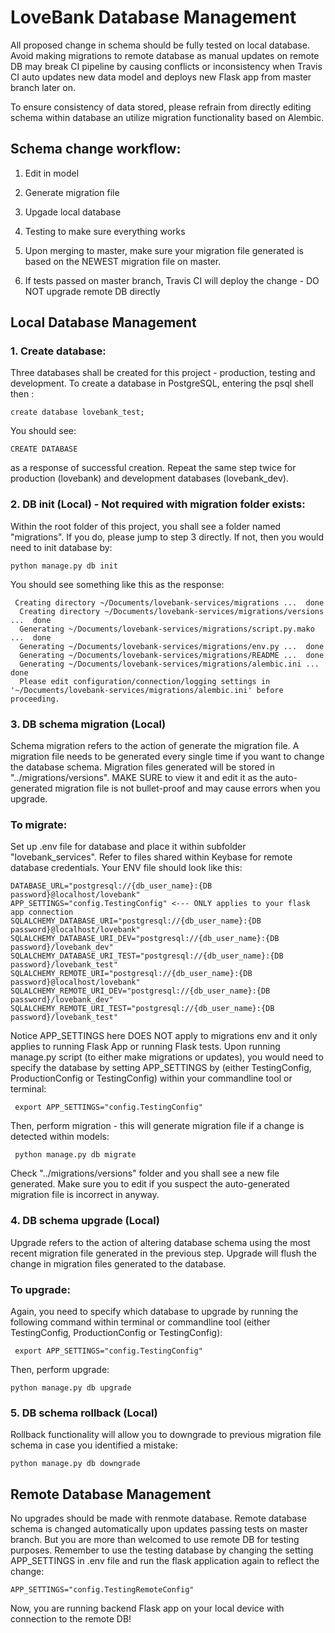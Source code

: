 
# LoveBank Database Management
All proposed change in schema should be fully tested on local database. Avoid making migrations to remote database as manual updates on remote DB may break CI pipeline 
by causing conflicts or inconsistency when Travis CI auto updates new data model and deploys new Flask app from master branch later on.


To ensure consistency of data stored, please refrain from directly editing schema within database an utilize migration functionality based on Alembic.
## Schema change workflow:
1. Edit in model


2. Generate migration file


3. Upgade local database


4. Testing to make sure everything works


5. Upon merging to master, make sure your migration file generated is based on the NEWEST migration file on master.


6. If tests passed on master branch, Travis CI will deploy the change - DO NOT upgrade remote DB directly


## Local Database Management

### 1. Create database:
Three databases shall be created for this project - production, testing and development. To create a database in PostgreSQL,
entering the psql shell then :
```
create database lovebank_test;
```
You should see:
```
CREATE DATABASE
``` 
as a response of successful creation. Repeat the same step twice for production (lovebank) and development databases (lovebank_dev).

### 2. DB init (Local) - Not required with migration folder exists:
Within the root folder of this project, you shall see a folder named "migrations". If you do, please jump to step 3 directly. If not, then you would need to init database by:
```
python manage.py db init
```
You should see something like this as the response:
```
 Creating directory ~/Documents/lovebank-services/migrations ...  done
  Creating directory ~/Documents/lovebank-services/migrations/versions ...  done
  Generating ~/Documents/lovebank-services/migrations/script.py.mako ...  done
  Generating ~/Documents/lovebank-services/migrations/env.py ...  done
  Generating ~/Documents/lovebank-services/migrations/README ...  done
  Generating ~/Documents/lovebank-services/migrations/alembic.ini ...  done
  Please edit configuration/connection/logging settings in '~/Documents/lovebank-services/migrations/alembic.ini' before proceeding.

```

### 3. DB schema migration (Local)
Schema migration refers to the action of generate the migration file. A migration file needs to be generated every single time if you want to change the database schema. Migration files generated will be stored in "../migrations/versions". MAKE SURE to view it and edit it as the auto-generated migration file is not bullet-proof and may cause errors when you upgrade. 

### To migrate:
Set up .env file for database and place it within subfolder "lovebank_services". Refer to files shared within Keybase for remote database credentials. Your ENV file should look like this:
```
DATABASE_URL="postgresql://{db_user_name}:{DB password}@localhost/lovebank"
APP_SETTINGS="config.TestingConfig" <--- ONLY applies to your flask app connection
SQLALCHEMY_DATABASE_URI="postgresql://{db_user_name}:{DB password}@localhost/lovebank"
SQLALCHEMY_DATABASE_URI_DEV="postgresql://{db_user_name}:{DB password}/lovebank_dev"
SQLALCHEMY_DATABASE_URI_TEST="postgresql://{db_user_name}:{DB password}/lovebank_test"
SQLALCHEMY_REMOTE_URI="postgresql://{db_user_name}:{DB password}@localhost/lovebank"
SQLALCHEMY_REMOTE_URI_DEV="postgresql://{db_user_name}:{DB password}/lovebank_dev"
SQLALCHEMY_REMOTE_URI_TEST="postgresql://{db_user_name}:{DB password}/lovebank_test"
```
Notice APP_SETTINGS here DOES NOT apply to migrations env and it only applies to running Flask App or running Flask tests. 
Upon running manage.py script (to either make migrations or updates), you would need to specify the database by setting APP_SETTINGS by (either TestingConfig, ProductionConfig or TestingConfig) within your commandline tool or terminal:
```
 export APP_SETTINGS="config.TestingConfig"
```
Then, perform migration - this will generate migration file if a change is detected within models:
```
 python manage.py db migrate
```
Check "../migrations/versions" folder and you shall see a new file generated. Make sure you to edit if you suspect the auto-generated migration file is incorrect in anyway.


### 4. DB schema upgrade (Local)
Upgrade refers to the action of altering database schema using the most recent migration file generated in the previous step. Upgrade will flush the change 
in migration files generated to the database. 

### To upgrade:
Again, you need to specify which database to upgrade by running the following command within terminal or commandline tool (either TestingConfig, ProductionConfig or TestingConfig):
```
 export APP_SETTINGS="config.TestingConfig"
```
Then, perform upgrade:
```
python manage.py db upgrade
```


### 5. DB schema rollback (Local)
Rollback functionality will allow you to downgrade to previous migration file schema in case you identified a mistake:

```
python manage.py db downgrade
```

## Remote Database Management
No upgrades should be made with renmote database. Remote database schema is changed automatically upon updates passing tests on master branch.
But you are more than welcomed to use remote DB for testing purposes. Remember to use the testing database by changing the setting APP_SETTINGS in .env file and run the flask application again to reflect the change:
```
APP_SETTINGS="config.TestingRemoteConfig"
```
Now, you are running backend Flask app on your local device with connection to the remote DB!

